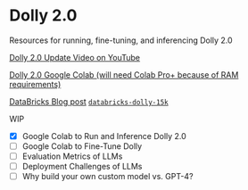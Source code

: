 # Dolly 2.0 
Resources for running, fine-tuning, and inferencing Dolly 2.0

[Dolly 2.0 Update Video on YouTube](https://www.youtube.com/watch?v=5sNJpRgZh-s&ab_channel=GenerativeAIEntrepreneurs)
 
[Dolly 2.0 Google Colab (will need Colab Pro+ because of RAM requirements)](https://colab.research.google.com/drive/1A8Prplbjr16hy9eGfWd3-r34FOuccB2c?usp=sharing)

[DataBricks Blog post](https://www.databricks.com/blog/2023/04/12/dolly-first-open-commercially-viable-instruction-tuned-llm)
[`databricks-dolly-15k`](https://github.com/databrickslabs/dolly/tree/master/data)

WIP
- [x] Google Colab to Run and Inference Dolly 2.0
- [ ] Google Colab to Fine-Tune Dolly
- [ ] Evaluation Metrics of LLMs
- [ ] Deployment Challenges of LLMs
- [ ] Why build your own custom model vs. GPT-4?
